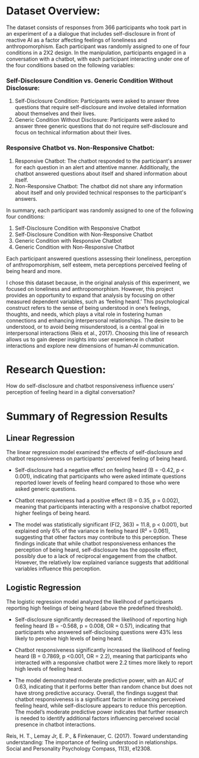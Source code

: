 # Dataset Overview:

The dataset consists of responses from 366 participants who took part in an experiment of a a dialogue that includes self-disclosure in front of reactive AI as a factor affecting feelings of loneliness and anthropomorphism. Each participant was randomly assigned to one of four conditions in a 2X2 design. In the manipulation, participants engaged in a conversation with a chatbot, with each participant interacting under one of the four conditions based on the following variables:

### Self-Disclosure Condition vs. Generic Condition Without Disclosure:

1. Self-Disclosure Condition: Participants were asked to answer three questions that require self-disclosure and involve detailed information about themselves and their lives.
2. Generic Condition Without Disclosure: Participants were asked to answer three generic questions that do not require self-disclosure and focus on technical information about their lives.

### Responsive Chatbot vs. Non-Responsive Chatbot:

1. Responsive Chatbot: The chatbot responded to the participant's answer for each question in an alert and attentive manner. Additionally, the chatbot answered questions about itself and shared information about itself.
2. Non-Responsive Chatbot: The chatbot did not share any information about itself and only provided technical responses to the participant's answers.

In summary, each participant was randomly assigned to one of the following four conditions:

1. Self-Disclosure Condition with Responsive Chatbot
2. Self-Disclosure Condition with Non-Responsive Chatbot
3. Generic Condition with Responsive Chatbot
4. Generic Condition with Non-Responsive Chatbot

Each participant answered questions assessing their loneliness, perception of anthropomorphism, self esteem, meta perceptions perceived feeling of being heard and more.
 
I chose this dataset because, in the original analysis of this experiment, we focused on loneliness and anthropomorphism. However, this project provides an opportunity to expand that analysis by focusing on other measured dependent variables, such as ‘feeling heard.’ This psychological construct refers to the sense of being understood in one’s feelings, thoughts, and needs, which plays a vital role in fostering human connections and enhancing interpersonal relationships. The desire to be understood, or to avoid being misunderstood, is a central goal in interpersonal interactions (Reis et al., 2017). Choosing this line of research allows us to gain deeper insights into user experience in chatbot interactions and explore new dimensions of human-AI communication.

# Research Question: 

How do self-disclosure and chatbot responsiveness influence users' perception of feeling heard in a digital conversation?

# Summary of Regression Results

## Linear Regression

The linear regression model examined the effects of self-disclosure and chatbot responsiveness on participants' perceived feeling of being heard.
* Self-disclosure had a negative effect on feeling heard (B = -0.42, p < 0.001), indicating that participants who were asked intimate questions reported lower levels of feeling heard compared to those who were asked generic questions.

* Chatbot responsiveness had a positive effect (B = 0.35, p = 0.002), meaning that participants interacting with a responsive chatbot reported higher feelings of being heard.

* The model was statistically significant (F(2, 363) = 11.8, p < 0.001), but explained only 6% of the variance in feeling heard (R² = 0.061), suggesting that other factors may contribute to this perception.
These findings indicate that while chatbot responsiveness enhances the perception of being heard, self-disclosure has the opposite effect, possibly due to a lack of reciprocal engagement from the chatbot. However, the relatively low explained variance suggests that additional variables influence this perception.

## Logistic Regression

The logistic regression model analyzed the likelihood of participants reporting high feelings of being heard (above the predefined threshold).

* Self-disclosure significantly decreased the likelihood of reporting high feeling heard (B = -0.568, p = 0.008, OR = 0.57), indicating that participants who answered self-disclosing questions were 43% less likely to perceive high levels of being heard.

* Chatbot responsiveness significantly increased the likelihood of feeling heard (B = 0.7869, p <0.001, OR = 2.2), meaning that participants who interacted with a responsive chatbot were 2.2 times more likely to report high levels of feeling heard.

* The model demonstrated moderate predictive power, with an AUC of 0.63, indicating that it performs better than random chance but does not have strong predictive accuracy.
Overall, the findings suggest that chatbot responsiveness is a significant factor in enhancing perceived feeling heard, while self-disclosure appears to reduce this perception. The model’s moderate predictive power indicates that further research is needed to identify additional factors influencing perceived social presence in chatbot interactions.


Reis, H. T., Lemay Jr, E. P., & Finkenauer, C. (2017). Toward understanding understanding: The importance of feeling understood in relationships. Social and Personality Psychology Compass, 11(3), e12308.
